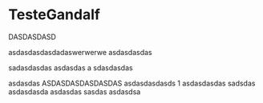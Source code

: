 # TesteGandalf

DASDASDASD

asdasdasdasdadaswerwerwe asdasdasdas

sadasdasdas
asdasdas
a
sdasdasdas

asdasdas
ASDASDASDASDASDAS
asdasdasdasds
1
asdasdasdas
sadsdas
asdasdasda
asdasdas
sasdas
asdasdsa
